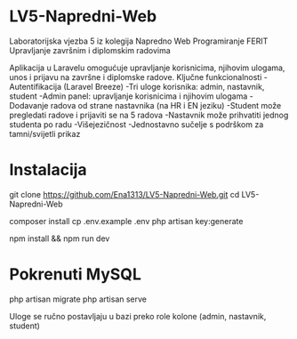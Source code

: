 # LV5-Napredni-Web
Laboratorijska vjezba 5 iz kolegija Napredno Web Programiranje FERIT
Upravljanje završnim i diplomskim radovima

Aplikacija u Laravelu omogućuje upravljanje korisnicima, njihovim ulogama, unos i prijavu na završne i diplomske radove.
Ključne funkcionalnosti
-Autentifikacija (Laravel Breeze)
-Tri uloge korisnika: admin, nastavnik, student
-Admin panel: upravljanje korisnicima i njihovim ulogama
-Dodavanje radova od strane nastavnika (na HR i EN jeziku)
-Student može pregledati radove i prijaviti se na 5 radova
-Nastavnik može prihvatiti jednog studenta po radu
-Višejezičnost
-Jednostavno sučelje s podrškom za tamni/svijetli prikaz

# Instalacija
git clone https://github.com/Ena1313/LV5-Napredni-Web.git
cd LV5-Napredni-Web

composer install
cp .env.example .env
php artisan key:generate

npm install && npm run dev

# Pokrenuti MySQL
php artisan migrate
php artisan serve

Uloge se ručno postavljaju u bazi preko role kolone (admin, nastavnik, student)
